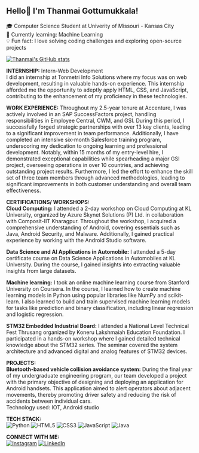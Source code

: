## Hello👋 I'm Thanmai Gottumukkala!</br>
🎓 Computer Science Student at Univerity of Missouri - Kansas City</br>
🌱 Currently learning: Machine Learning</br>
💡 Fun fact: I love solving coding challenges and exploring open-source projects</br> 

[![Thanmai's GitHub stats](https://github-readme-stats.vercel.app/api?username=thanmaigottumukkala)](https://github.com/thanmaigottumukkala/github-readme-stats)

**INTERNSHIP:** Intern-Web Development</br>
I did an internship at Tonmetri Info Solutions where my focus was on web development, resulting in valuable hands-on experience. This internship afforded me the opportunity to adeptly apply HTML, CSS, and JavaScript, contributing to the enhancement of my proficiency in these technologies.</br>

**WORK EXPERIENCE:**
Throughout my 2.5-year tenure at Accenture, I was actively involved in an SAP SuccessFactors project, handling responsibilities in Employee Central, CWM, and GSI. During this period, I successfully forged strategic partnerships with over 13 key clients, leading to a significant improvement in team performance. Additionally, I have completed an intensive six-month Salesforce training program, underscoring my dedication to ongoing learning and professional development. Notably, within 15 months of my entry-level hire, I demonstrated exceptional capabilities while spearheading a major GSI project, overseeing operations in over 10 countries, and achieving outstanding project results. Furthermore, I led the effort to enhance the skill set of three team members through advanced methodologies, leading to significant improvements in both customer understanding and overall team effectiveness.

**CERTIFICATIONS/ WORKSHOPS:**</br>
**Cloud Computing:**
I attended a 2-day workshop on Cloud Computing at KL University, organized by Azure Skynet Solutions (P) Ltd. in collaboration with Composit-IIT Kharagpur. Throughout the workshop, I acquired a comprehensive understanding of Android, covering essentials such as Java, Android Security, and Malware. Additionally, I gained practical experience by working with the Android Studio software.

**Data Science and AI Applications in Automobile:**
I attended a 5-day certificate course on Data Science Applications in Automobiles at KL University. During the course, I gained insights into extracting valuable insights from large datasets.
 
**Machine learning:**
I took an online machine learning course from Stanford University on Coursera. In the course, I learned how to create machine learning models in Python using popular libraries like NumPy and scikit-learn. I also learned to build and train supervised machine learning models for tasks like prediction and binary classification, including linear regression and logistic regression.

**STM32 Embedded Industrial Board:**
I attended a National Level Technical Fest Thrusang organized by Koneru Lakshmaiah Education Foundation. I participated in a hands-on workshop where I gained detailed technical knowledge about the STM32 series. The seminar covered the system architecture and advanced digital and analog features of STM32 devices.

**PROJECTS:** </br>
**Bluetooth-based vehicle collision avoidance system:**
During the final year of my undergraduate engineering program, our team developed a project with the primary objective of designing and deploying an application for Android handsets. This application aimed to alert operators about adjacent movements, thereby promoting driver safety and reducing the risk of accidents between individual cars.</br>
Technology used: IOT, Android studio

**TECH STACK:** </br>
![Python](https://img.shields.io/badge/python-3670A0?style=for-the-badge&logo=python&logoColor=ffdd54)
![HTML5](https://img.shields.io/badge/html5-%23E34F26.svg?style=for-the-badge&logo=html5&logoColor=white)
![CSS3](https://img.shields.io/badge/css3-%231572B6.svg?style=for-the-badge&logo=css3&logoColor=white)
![JavaScript](https://img.shields.io/badge/javascript-%23323330.svg?style=for-the-badge&logo=javascript&logoColor=%23F7DF1E)
![Java](https://img.shields.io/badge/java-%23ED8B00.svg?style=for-the-badge&logo=openjdk&logoColor=white)

**CONNECT WITH ME:** </br>
[![Instagram](https://img.shields.io/badge/Instagram-Profile-E4405F?style=for-the-badge&logo=instagram&logoColor=white)](https://www.instagram.com/thanmai.gottumukkala/)
[![LinkedIn](https://img.shields.io/badge/LinkedIn-Profile-0077B5?style=for-the-badge&logo=linkedin&logoColor=white)](https://www.linkedin.com/in/thanmai-gottumukkala-a22b64135/)










